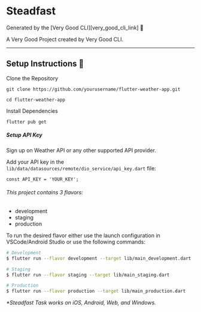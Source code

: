 # Steadfast

Generated by the [Very Good CLI][very_good_cli_link] 🤖

A Very Good Project created by Very Good CLI.

---

## Setup Instructions 🚀

Clone the Repository

```
git clone https://github.com/yourusername/flutter-weather-app.git

cd flutter-weather-app
```

Install Dependencies

```
flutter pub get
```
##### Setup API Key

Sign up on Weather API or any other supported API provider.

Add your API key in the `lib/data/datasources/remote/dio_service/api_key.dart` file:

`const API_KEY = 'YOUR_KEY';`



###### This project contains 3 flavors:

- development
- staging
- production

To run the desired flavor either use the launch configuration in VSCode/Android Studio or use the following commands:

```sh
# Development
$ flutter run --flavor development --target lib/main_development.dart

# Staging
$ flutter run --flavor staging --target lib/main_staging.dart

# Production
$ flutter run --flavor production --target lib/main_production.dart
```

_\*Steadfast Task works on iOS, Android, Web, and Windows._
